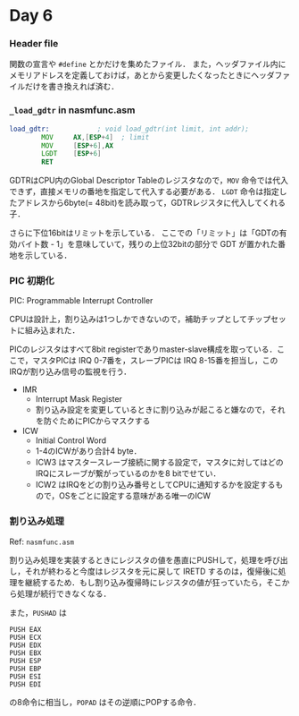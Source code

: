 # Day 6

### Header file

関数の宣言や `#define` とかだけを集めたファイル．
また，ヘッダファイル内にメモリアドレスを定義しておけば，あとから変更したくなったときにヘッダファイルだけを書き換えれば済む．

### `_load_gdtr` in nasmfunc.asm

```asm:nasmfunc.asm
load_gdtr:            ; void load_gdtr(int limit, int addr);
		MOV		AX,[ESP+4]  ; limit
		MOV		[ESP+6],AX
		LGDT	[ESP+6]
		RET
```

GDTRはCPU内のGlobal Descriptor Tableのレジスタなので，`MOV` 命令では代入できず，直接メモリの番地を指定して代入する必要がある． `LGDT` 命令は指定したアドレスから6byte(= 48bit)を読み取って，GDTRレジスタに代入してくれる子．

さらに下位16bitはリミットを示している．
ここでの「リミット」は「GDTの有効バイト数 - 1」を意味していて，残りの上位32bitの部分で GDT が置かれた番地を示している．

### PIC 初期化

PIC: Programmable Interrupt Controller

CPUは設計上，割り込みは1つしかできないので，補助チップとしてチップセットに組み込まれた．

PICのレジスタはすべて8bit registerでありmaster-slave構成を取っている．ここで，マスタPICは IRQ 0-7番を，スレーブPICは IRQ 8-15番を担当し，このIRQが割り込み信号の監視を行う．

* IMR
  * Interrupt Mask Register
  * 割り込み設定を変更しているときに割り込みが起こると嫌なので，それを防ぐためにPICからマスクする
* ICW
  * Initial Control Word
  * 1-4のICWがあり合計4 byte．
  * ICW3 はマスタースレーブ接続に関する設定で，マスタに対してはどのIRQにスレーブが繋がっているのかを8 bitでせてい．
  * ICW2 はIRQをどの割り込み番号としてCPUに通知するかを設定するもので，OSをごとに設定する意味がある唯一のICW

### 割り込み処理

Ref: `nasmfunc.asm`

割り込み処理を実装するときにレジスタの値を愚直にPUSHして，処理を呼び出し，それが終わると今度はレジスタを元に戻して IRETD するのは，復帰後に処理を継続するため．もし割り込み復帰時にレジスタの値が狂っていたら，そこから処理が続行できなくなる．

また，`PUSHAD` は

```
PUSH EAX
PUSH ECX
PUSH EDX
PUSH EBX
PUSH ESP
PUSH EBP
PUSH ESI
PUSH EDI
```

の8命令に相当し，`POPAD` はその逆順にPOPする命令．
